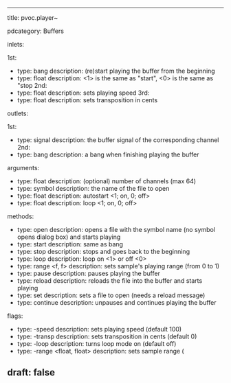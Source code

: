 --- 


title: pvoc.player~

pdcategory: Buffers

inlets:

  1st:
  - type: bang
    description: (re)start playing the buffer from the beginning
  - type: float
    description: <1> is the same as "start", <0> is the same as "stop
  2nd:
  - type: float
    description: sets playing speed
  3rd:
  - type: float
    description: sets transposition in cents

outlets:

  1st:
  - type: signal
    description: the buffer signal of the corresponding channel
  2nd:
  - type: bang
    description: a bang when finishing playing the buffer

arguments:
  - type: float
    description: (optional) number of channels (max 64)
  - type: symbol
    description: the name of the file to open
  - type: float
    description: autostart <1; on, 0; off>
  - type: float
    description: loop <1; on, 0; off>

methods:
  - type: open <symbol>
    description: opens a file with the symbol name (no symbol opens dialog box) and starts playing
  - type: start
    description: same as bang
  - type: stop
    description: stops and goes back to the beginning
  - type: loop <float>
    description: loop on <1> or off <0>
  - type: range <f, f>
    description: sets sample's playing range (from 0 to 1)
  - type: pause
    description: pauses playing the buffer
  - type: reload
    description: reloads the file into the buffer and starts playing
  - type: set <symbol>
    description: sets a file to open (needs a reload message)
  - type: continue
    description: unpauses and continues playing the buffer

flags:
  - type: -speed <float>
    description: sets playing speed (default 100)
  - type: -transp <float>
    description: sets transposition in cents (default 0)
  - type: -loop
    description: turns loop mode on (default off)
  - type: -range <float, float>
    description: sets sample range (

draft: false
---